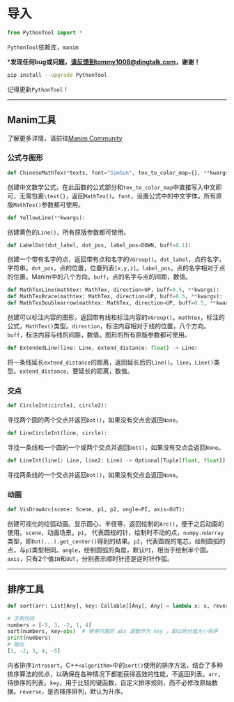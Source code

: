 # 导入

```python
from PythonTool import *
```

`PythonTool`依赖库，`manim`

***发现任何bug或问题，请反馈到tommy1008@dingtalk.com，谢谢！** 

```bash
pip install --upgrade PythonTool
```

记得更新`PythonTool`！

---

## $\text{Manim}$工具

了解更多详情，请前往[$\text{Manim Community}$](https://www.manim.community)

### 公式与图形

```python
def ChineseMathTex(*texts, font="SimSun", tex_to_color_map={}, **kwargs):
```

创建中文数学公式，在此函数的公式部分和`tex_to_color_map`中直接写入中文即可，无需包裹`\text{}`，返回`MathTex()`。`font`，设置公式中的中文字体。所有原版`MathTex()`参数都可使用。

```python
def YellowLine(**kwargs):
```

创建黄色的`Line()`，所有原版参数都可使用。

```python
def LabelDot(dot_label, dot_pos, label_pos=DOWN, buff=0.1):
```

创建一个带有名字的点，返回带有点和名字的`VGroup()`。`dot_label`，点的名字，字符串。`dot_pos`，点的位置，位置列表`[x,y,z]`。`label_pos`，点的名字相对于点的位置，$\text{Manim}$中的八个方向。`buff`，点的名字与点的间距，数值。

```python
def MathTexLine(mathtex: MathTex, direction=UP, buff=0.5, **kwargs):
def MathTexBrace(mathtex: MathTex, direction=UP, buff=0.5, **kwargs):
def MathTexDoublearrow(mathtex: MathTex, direction=UP, buff=0.5, **kwargs):
```

创建可以标注内容的图形，返回带有线和标注内容的`VGroup()`。`mathtex`，标注的公式，`MathTex()`类型。`direction`，标注内容相对于线的位置，八个方向。`buff`，标注内容与线的间距，数值。图形的所有原版参数都可使用。

```python
def ExtendedLine(line: Line, extend_distance: float) -> Line:
```

将一条线延长`extend_distance`的距离，返回延长后的`Line()`。`line`，`Line()`类型。`extend_distance`，要延长的距离，数值。

### 交点

```python
def CircleInt(circle1, circle2):
```

寻找两个圆的两个交点并返回`Dot()`，如果没有交点会返回`None`。

```python
def LineCircleInt(line, circle):
```

寻找一条线和一个圆的一个或两个交点并返回`Dot()`，如果没有交点会返回`None`。

```python
def LineInt(line1: Line, line2: Line) -> Optional[Tuple[float, float]]:
```

寻找两条线的一个交点并返回`Dot()`，如果没有交点会返回`None`。

### 动画

```python
def VisDrawArc(scene: Scene, p1, p2, angle=PI, axis=OUT):
```

 创建可视化的绘弧动画。显示圆心、半径等，返回绘制的`Arc()`，便于之后动画的使用。`scene`，动画场景。`p1`， 代表圆规的针，绘制时不动的点，`numpy.ndarray`类型，即`Dot(...).get_center()`得到的结果。`p2`，代表圆规的笔芯，绘制圆弧的点，与`p1`类型相同。`angle`，绘制圆弧的角度，默认`PI`，相当于绘制半个圆。`axis`，只有2个值`IN`和`OUT`，分别表示顺时针还是逆时针作弧。

---

## 排序工具

```python
def sort(arr: List[Any], key: Callable[[Any], Any] = lambda x: x, reverse: bool = False) -> None:

# 示例代码
numbers = [-5, 3, -2, 1, 4]
sort(numbers, key=abs)  # 使用内置的 abs 函数作为 key ，即以绝对值大小排序
print(numbers)
# 输出
[1, -2, 3, 4, -5]
```

内省排序`Introsort`，C++`<algorithm>`中的`sort()`使用的排序方法，结合了多种排序算法的优点，以确保在各种情况下都能获得高效的性能，不返回列表。`arr`，待排序的列表。`key`，用于比较的键函数，自定义排序规则，而不必修改原始数据。`reverse`，是否降序排列，默认为升序。



